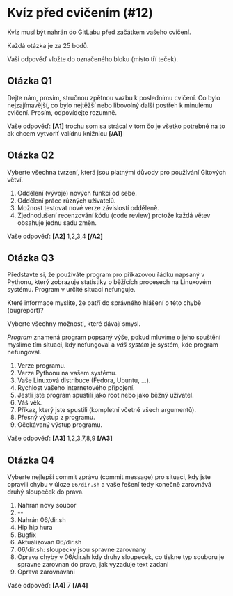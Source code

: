 # Kvíz před cvičením (#12)

Kvíz musí být nahrán do GitLabu před začátkem vašeho cvičení.

Každá otázka je za 25 bodů.

Vaši odpověď vložte do označeného bloku (místo tří teček).



## Otázka Q1

Dejte nám, prosím, stručnou zpětnou vazbu k poslednímu cvičení.
Co bylo nejzajímavější, co bylo nejtěžší nebo libovolný další postřeh
k minulému cvičení. Prosím, odpovídejte rozumně.

Vaše odpověď: **[A1]** trochu som sa strácal v tom čo je všetko potrebné na to ak chcem vytvoriť valídnu knižnicu **[/A1]**



## Otázka Q2

Vyberte všechna tvrzení, která jsou platnými důvody pro používání
Gitových větví.

1. Oddělení (vývoje) nových funkcí od sebe.
2. Oddělení práce různých uživatelů.
3. Možnost testovat nové verze závislostí odděleně.
4. Zjednodušení recenzování kódu (code review) protože každá
   větev obsahuje jednu sadu změn.

Vaše odpověď: **[A2]** 1,2,3,4 **[/A2]**



## Otázka Q3

Představte si, že používáte program pro příkazovou řádku napsaný v Pythonu,
který zobrazuje statistiky o běžících procesech na Linuxovém systému.
Program v určité situaci nefunguje.

Které informace myslíte, že patří do správného hlášení o této chybě (bugreport)?

Vyberte všechny možnosti, které dávají smysl.

_Program_ znamená program popsaný výše, pokud mluvíme o jeho spuštění myslíme
tím situaci, kdy nefungoval a _váš systém_ je systém, kde program nefungoval.

1. Verze programu.
2. Verze Pythonu na vašem systému.
3. Vaše Linuxová distribuce (Fedora, Ubuntu, ...).
4. Rychlost vašeho internetového připojení.
5. Jestli jste program spustili jako root nebo jako běžný uživatel.
6. Váš věk.
7. Příkaz, který jste spustili (kompletní včetně všech argumentů).
8. Přesný výstup z programu.
9. Očekávaný výstup programu.

Vaše odpověď: **[A3]** 1,2,3,7,8,9 **[/A3]**



## Otázka Q4

Vyberte nejlepší commit zprávu (commit message) pro situaci, kdy
jste opravili chybu v úloze `06/dir.sh` a vaše řešení tedy konečně
zarovnává druhý sloupeček do prava.

1. Nahran novy soubor
2. --
3. Nahrán 06/dir.sh
4. Hip hip hura
5. Bugfix
6. Aktualizovan 06/dir.sh
7. 06/dir.sh: sloupecky jsou spravne zarovnany
8. Oprava chyby v 06/dir.sh kdy druhy sloupecek, co tiskne typ souboru
   je spravne zarovnan do prava, jak vyzaduje text zadani
9. Oprava zarovnavani

Vaše odpověď: **[A4]** 7 **[/A4]**



